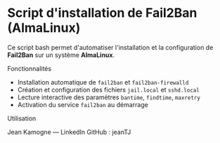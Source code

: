 # Script d'installation de Fail2Ban (AlmaLinux)

Ce script bash permet d'automatiser l'installation et la configuration de **Fail2Ban** sur un système **AlmaLinux**.

Fonctionnalités
- Installation automatique de `fail2ban` et `fail2ban-firewalld`
- Création et configuration des fichiers `jail.local` et `sshd.local`
- Lecture interactive des paramètres `bantime`, `findtime`, `maxretry`
- Activation du service `fail2ban` au démarrage

 Utilisation

Jean Kamogne — LinkedIn
GitHub : jeanTJ
